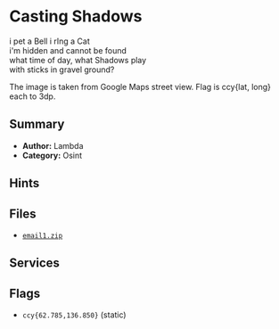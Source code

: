 # Casting Shadows
i pet a Bell i rIng a Cat  
i'm hidden and cannot be found  
what time of day, what Shadows play  
with sticks in gravel ground?  


The image is taken from Google Maps street view. Flag is ccy{lat, long} each to 3dp.

## Summary
- **Author:** Lambda
- **Category:** Osint

## Hints

## Files
- [`email1.zip`](./distrib/bollard.png)


## Services

## Flags
- `ccy{62.785,136.850}` (static)